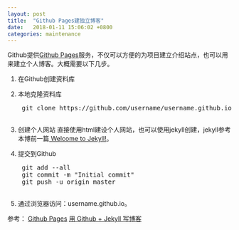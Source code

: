 ```yaml
---
layout: post
title:  "Github Pages建独立博客"
date:   2018-01-11 15:06:02 +0800
categories: maintenance
---
```



Github提供[Github Pages](https://pages.github.com/)服务，不仅可以方便的为项目建立介绍站点，也可以用来建立个人博客。大概需要以下几步。

1. 在Github创建资料库

2. 本地克隆资料库
    <pre>
    git clone https://github.com/username/username.github.io
    </pre>

3. 创建个人网站
    直接使用html建设个人网站，也可以使用jekyll创建，jekyll参考本博前一篇[
Welcome to Jekyll!](/maintenance/2018/01/09/welcome-to-jekyll.html)。

4. 提交到Github
    <pre>
    git add --all
    git commit -m "Initial commit"
    git push -u origin master
    </pre>
5. 通过浏览器访问：username.github.io。


参考：
[Github Pages](https://pages.github.com/)
[用 Github + Jekyll 写博客](http://blog.csdn.net/u014015972/article/details/50497254)